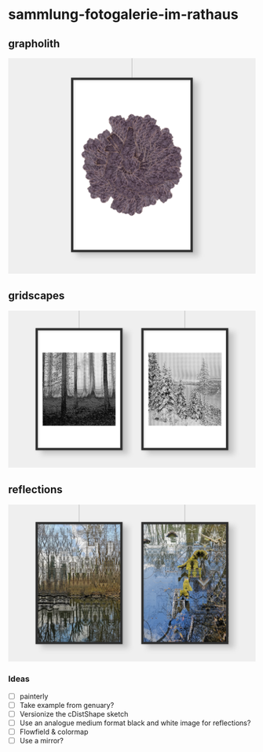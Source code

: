 # sammlung-fotogalerie-im-rathaus

## grapholith

![grapholith](mockups/grapholith.png)


## gridscapes

![grid-scapes](mockups/grid-scapes.png)

## reflections

![reflections](mockups/reflections.png)



### Ideas

- [ ] painterly
- [ ] Take example from genuary?
- [ ] Versionize the cDistShape sketch
- [ ] Use an analogue medium format black and white image for reflections?
- [ ] Flowfield & colormap
- [ ] Use a mirror?